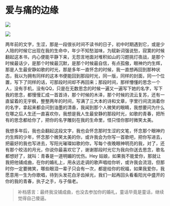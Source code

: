 # 爱与痛的边缘






![](https://samzong.oss-cn-shenzhen.aliyuncs.com/blog/pnrdh.JPG)

![](https://samzong.oss-cn-shenzhen.aliyuncs.com/blog/pzax7.JPG)

两年前的文字，生涩，那是一段很长时间不读书的日子，初中时期遇到它，或是少人陪的时候它出现在我的生命中，年少不知愁滋味，为赋新词强说愁，寂寞的时候翻起这本书，内心便能平静下来，无怨言地面对堆积如山的习题挑灯夜战，是那个时候最话少，是那个时候最沉默，是那个时候最自信，有点孤傲，眼神灼灼生辉，那是人生最安静如歌的时光，那是多年一直怀念的时候，我一直想再回到那种状态，我以为拥有同样的这本书便能回到那段时光，同一版，同样的封面，同一个位置，写下了同样的话，可那段时间却不再回来；那段时间，那样懵懂的思念一个人，没有手机，没有QQ，只是在无数思念的时候一遍又一遍写下她的名字，写下我的思念，都慢慢汇成一首首诗，那个时候的木泽，那个时候的流云复苏，还有一直留着的无宇枫，整整两年的时间，写满了三大本的诗和文章，字里行间流淌着你的名字，拿起来都会问到油墨的清香，我闻到那个人微笑的眼睛，我想要问为什么在哪之后人生还一直喜欢你，我想是我人生最安静的那段时光，如歌的青春，把所有的思念都给你了，把你的名字雕刻在我的生命里，怪只怪你那时微笑太美。

我想多年后，我也会翻起这段文字，我也会怀念那时生涩的文笔，怀念那个眼神灼灼生辉的少年，怀念那个微笑太美的你，或许我会为你写一首歌吧，把你写进去，把最好的我也写进去，写阳光璀璨如歌的你，写每个夜晚眼神明亮的我，对了，还有那个皎洁的月光，你说你最喜欢它了，谢谢那段时光它为我向你送去思念，歌名都想好了，就叫：青春是一道明媚的忧伤。Hey 姑娘，如果我不能爱你，那就让我把他铺成曲，在你的婚礼上，用永远走调的歌声唱给你听，或许我会流泪，但那时你一定要微笑，哪些眼泪一辈子只会有一次，都是给你的祝福，如果我爱你，我愿意用一生为你歌唱，待到头发花白牙齿掉光，我们一起再回头看看阳光中盛开的你的我的青春，执子之手，与子偕老。

> 补档感言：最终我没铺成曲，也没去参加你的婚礼，童话毕竟是童话，继续觉得自己傻逼。

